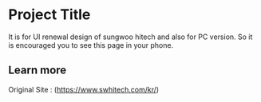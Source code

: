 # Project Title

It is for UI renewal design of sungwoo hitech and also for PC version.
So it is encouraged you to see this page in your phone.

## Learn more

Original Site : (https://www.swhitech.com/kr/)
